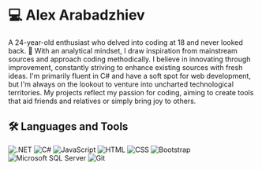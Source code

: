 # 💻 Alex Arabadzhiev
A 24-year-old enthusiast who delved into coding at 18 and never looked back. 🚀 With an analytical mindset, I draw inspiration from mainstream sources and approach coding methodically. I believe in innovating through improvement, constantly striving to enhance existing sources with fresh ideas. I'm primarily fluent in C# and have a soft spot for web development, but I'm always on the lookout to venture into uncharted technological territories. My projects reflect my passion for coding, aiming to create tools that aid friends and relatives or simply bring joy to others.

## 🛠️ Languages and Tools

![.NET](https://img.shields.io/badge/.NET-512BD4?style=for-the-badge&logo=.net&logoColor=white) ![C#](https://img.shields.io/badge/C%23-239120?style=for-the-badge&logo=c-sharp&logoColor=white) ![JavaScript](https://img.shields.io/badge/JavaScript-F7DF1E?style=for-the-badge&logo=javascript&logoColor=black) ![HTML](https://img.shields.io/badge/HTML5-E34F26?style=for-the-badge&logo=html5&logoColor=white) ![CSS](https://img.shields.io/badge/CSS-1572B6?style=for-the-badge&logo=css3&logoColor=white) ![Bootstrap](https://img.shields.io/badge/Bootstrap-563D7C?style=for-the-badge&logo=bootstrap&logoColor=white) ![Microsoft SQL Server](https://img.shields.io/badge/Microsoft_SQL_Server-00BFFF?style=for-the-badge&logo=microsoft-sql-server&logoColor=white) ![Git](https://img.shields.io/badge/Git-F05032?style=for-the-badge&logo=git&logoColor=white&color=black)
